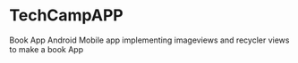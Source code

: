 # TechCampAPP
Book App
Android Mobile app implementing imageviews and recycler views to make a book App
